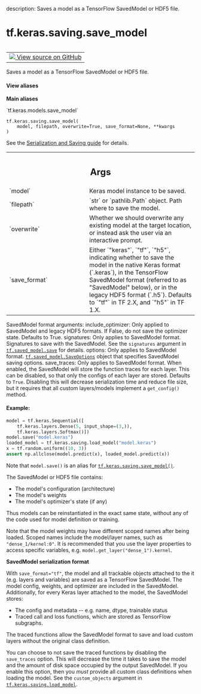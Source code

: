 description: Saves a model as a TensorFlow SavedModel or HDF5 file.

<div itemscope itemtype="http://developers.google.com/ReferenceObject">
<meta itemprop="name" content="tf.keras.saving.save_model" />
<meta itemprop="path" content="Stable" />
</div>

# tf.keras.saving.save_model

<!-- Insert buttons and diff -->

<table class="tfo-notebook-buttons tfo-api nocontent" align="left">
<td>
  <a target="_blank" href="https://github.com/keras-team/keras/tree/v2.15.0/keras/saving/saving_api.py#L49-L173">
    <img src="https://www.tensorflow.org/images/GitHub-Mark-32px.png" />
    View source on GitHub
  </a>
</td>
</table>



Saves a model as a TensorFlow SavedModel or HDF5 file.


<section class="expandable">
  <h4 class="showalways">View aliases</h4>
  <p>
<b>Main aliases</b>
<p>`tf.keras.models.save_model`</p>
</p>
</section>

<pre class="devsite-click-to-copy prettyprint lang-py tfo-signature-link">
<code>tf.keras.saving.save_model(
    model, filepath, overwrite=True, save_format=None, **kwargs
)
</code></pre>



<!-- Placeholder for "Used in" -->

See the [Serialization and Saving guide](
    https://keras.io/guides/serialization_and_saving/) for details.

<!-- Tabular view -->
 <table class="responsive fixed orange">
<colgroup><col width="214px"><col></colgroup>
<tr><th colspan="2"><h2 class="add-link">Args</h2></th></tr>

<tr>
<td>
`model`<a id="model"></a>
</td>
<td>
Keras model instance to be saved.
</td>
</tr><tr>
<td>
`filepath`<a id="filepath"></a>
</td>
<td>
`str` or `pathlib.Path` object. Path where to save the model.
</td>
</tr><tr>
<td>
`overwrite`<a id="overwrite"></a>
</td>
<td>
Whether we should overwrite any existing model at the target
location, or instead ask the user via an interactive prompt.
</td>
</tr><tr>
<td>
`save_format`<a id="save_format"></a>
</td>
<td>
Either `"keras"`, `"tf"`, `"h5"`,
indicating whether to save the model
in the native Keras format (`.keras`),
in the TensorFlow SavedModel format (referred to as "SavedModel"
below), or in the legacy HDF5 format (`.h5`).
Defaults to `"tf"` in TF 2.X, and `"h5"` in TF 1.X.
</td>
</tr>
</table>


SavedModel format arguments:
    include_optimizer: Only applied to SavedModel and legacy HDF5 formats.
        If False, do not save the optimizer state. Defaults to True.
    signatures: Only applies to SavedModel format. Signatures to save
        with the SavedModel. See the `signatures` argument in
        <a href="../../../tf/saved_model/save.md"><code>tf.saved_model.save</code></a> for details.
    options: Only applies to SavedModel format.
        <a href="../../../tf/saved_model/SaveOptions.md"><code>tf.saved_model.SaveOptions</code></a> object that specifies SavedModel
        saving options.
    save_traces: Only applies to SavedModel format. When enabled, the
        SavedModel will store the function traces for each layer. This
        can be disabled, so that only the configs of each layer are stored.
        Defaults to `True`. Disabling this will decrease serialization time
        and reduce file size, but it requires that all custom layers/models
        implement a `get_config()` method.

#### Example:



```python
model = tf.keras.Sequential([
    tf.keras.layers.Dense(5, input_shape=(3,)),
    tf.keras.layers.Softmax()])
model.save("model.keras")
loaded_model = tf.keras.saving.load_model("model.keras")
x = tf.random.uniform((10, 3))
assert np.allclose(model.predict(x), loaded_model.predict(x))
```

Note that `model.save()` is an alias for <a href="../../../tf/keras/saving/save_model.md"><code>tf.keras.saving.save_model()</code></a>.

The SavedModel or HDF5 file contains:

- The model's configuration (architecture)
- The model's weights
- The model's optimizer's state (if any)

Thus models can be reinstantiated in the exact same state, without any of
the code used for model definition or training.

Note that the model weights may have different scoped names after being
loaded. Scoped names include the model/layer names, such as
`"dense_1/kernel:0"`. It is recommended that you use the layer properties to
access specific variables, e.g. `model.get_layer("dense_1").kernel`.

__SavedModel serialization format__

With `save_format="tf"`, the model and all trackable objects attached
to the it (e.g. layers and variables) are saved as a TensorFlow SavedModel.
The model config, weights, and optimizer are included in the SavedModel.
Additionally, for every Keras layer attached to the model, the SavedModel
stores:

* The config and metadata -- e.g. name, dtype, trainable status
* Traced call and loss functions, which are stored as TensorFlow
  subgraphs.

The traced functions allow the SavedModel format to save and load custom
layers without the original class definition.

You can choose to not save the traced functions by disabling the
`save_traces` option. This will decrease the time it takes to save the model
and the amount of disk space occupied by the output SavedModel. If you
enable this option, then you _must_ provide all custom class definitions
when loading the model. See the `custom_objects` argument in
<a href="../../../tf/keras/saving/load_model.md"><code>tf.keras.saving.load_model</code></a>.
